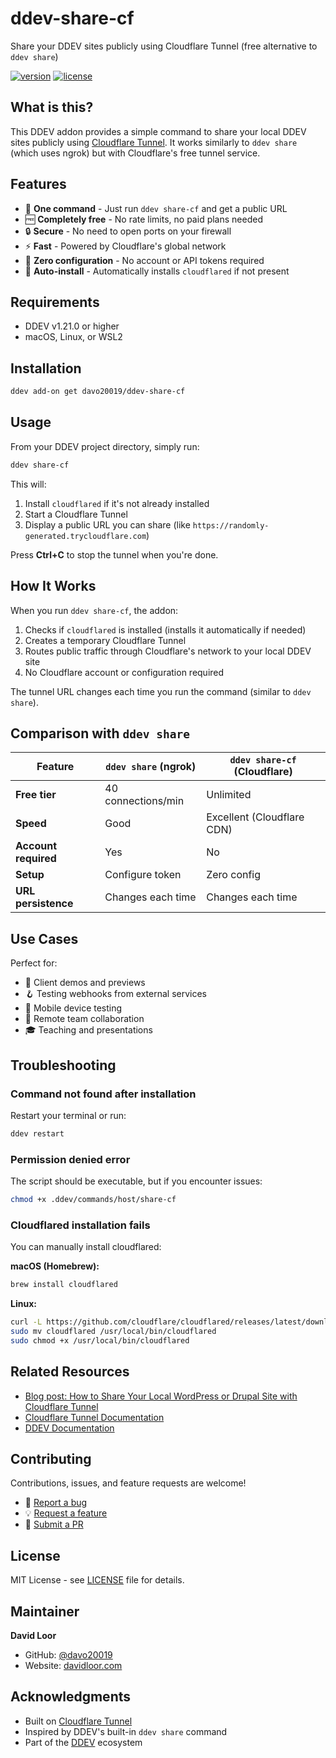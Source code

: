 # ddev-share-cf

Share your DDEV sites publicly using Cloudflare Tunnel (free alternative to `ddev share`)

[![version](https://img.shields.io/github/v/release/davo20019/ddev-share-cf)](https://github.com/davo20019/ddev-share-cf/releases)
[![license](https://img.shields.io/github/license/davo20019/ddev-share-cf)](https://github.com/davo20019/ddev-share-cf/blob/main/LICENSE)

## What is this?

This DDEV addon provides a simple command to share your local DDEV sites publicly using [Cloudflare Tunnel](https://developers.cloudflare.com/cloudflare-one/connections/connect-networks/). It works similarly to `ddev share` (which uses ngrok) but with Cloudflare's free tunnel service.

## Features

- 🚀 **One command** - Just run `ddev share-cf` and get a public URL
- 🆓 **Completely free** - No rate limits, no paid plans needed
- 🔒 **Secure** - No need to open ports on your firewall
- ⚡ **Fast** - Powered by Cloudflare's global network
- 🎯 **Zero configuration** - No account or API tokens required
- 🔄 **Auto-install** - Automatically installs `cloudflared` if not present

## Requirements

- DDEV v1.21.0 or higher
- macOS, Linux, or WSL2

## Installation

```bash
ddev add-on get davo20019/ddev-share-cf
```

## Usage

From your DDEV project directory, simply run:

```bash
ddev share-cf
```

This will:
1. Install `cloudflared` if it's not already installed
2. Start a Cloudflare Tunnel
3. Display a public URL you can share (like `https://randomly-generated.trycloudflare.com`)

Press **Ctrl+C** to stop the tunnel when you're done.

## How It Works

When you run `ddev share-cf`, the addon:

1. Checks if `cloudflared` is installed (installs it automatically if needed)
2. Creates a temporary Cloudflare Tunnel
3. Routes public traffic through Cloudflare's network to your local DDEV site
4. No Cloudflare account or configuration required

The tunnel URL changes each time you run the command (similar to `ddev share`).

## Comparison with `ddev share`

| Feature | `ddev share` (ngrok) | `ddev share-cf` (Cloudflare) |
|---------|---------------------|------------------------------|
| **Free tier** | 40 connections/min | Unlimited |
| **Speed** | Good | Excellent (Cloudflare CDN) |
| **Account required** | Yes | No |
| **Setup** | Configure token | Zero config |
| **URL persistence** | Changes each time | Changes each time |

## Use Cases

Perfect for:
- 👥 Client demos and previews
- 🪝 Testing webhooks from external services
- 📱 Mobile device testing
- 🤝 Remote team collaboration
- 🎓 Teaching and presentations

## Troubleshooting

### Command not found after installation

Restart your terminal or run:
```bash
ddev restart
```

### Permission denied error

The script should be executable, but if you encounter issues:
```bash
chmod +x .ddev/commands/host/share-cf
```

### Cloudflared installation fails

You can manually install cloudflared:

**macOS (Homebrew):**
```bash
brew install cloudflared
```

**Linux:**
```bash
curl -L https://github.com/cloudflare/cloudflared/releases/latest/download/cloudflared-linux-amd64 -o cloudflared
sudo mv cloudflared /usr/local/bin/cloudflared
sudo chmod +x /usr/local/bin/cloudflared
```

## Related Resources

- [Blog post: How to Share Your Local WordPress or Drupal Site with Cloudflare Tunnel](https://davidloor.com/blog/share-local-wordpress-drupal-site-cloudflare-tunnel-free)
- [Cloudflare Tunnel Documentation](https://developers.cloudflare.com/cloudflare-one/connections/connect-networks/)
- [DDEV Documentation](https://ddev.readthedocs.io/)

## Contributing

Contributions, issues, and feature requests are welcome!

- 🐛 [Report a bug](https://github.com/davo20019/ddev-share-cf/issues)
- 💡 [Request a feature](https://github.com/davo20019/ddev-share-cf/issues)
- 🔧 [Submit a PR](https://github.com/davo20019/ddev-share-cf/pulls)

## License

MIT License - see [LICENSE](LICENSE) file for details.

## Maintainer

**David Loor**
- GitHub: [@davo20019](https://github.com/davo20019)
- Website: [davidloor.com](https://davidloor.com)

## Acknowledgments

- Built on [Cloudflare Tunnel](https://developers.cloudflare.com/cloudflare-one/connections/connect-networks/)
- Inspired by DDEV's built-in `ddev share` command
- Part of the [DDEV](https://ddev.com) ecosystem
